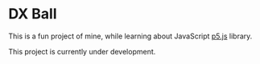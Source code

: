 # DX Ball

This is a fun project of mine, while learning about JavaScript [p5.js](https://p5js.org/) library.

This project is currently under development.

